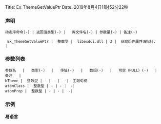 Title: Ex_ThemeGetValuePtr
Date: 2019年8月4日11时52分22秒

### 声明


```table
动态库命令(-) | 返回值类型(-) |   库文件名(-) | 参数量(-) | 备注(-)

 Ex_ThemeGetValuePtr |  整数型 |  libexdui.dll | 3 |  获取组件属性值指针. | 
```


### 参数列表

```table
参数名   |   类型(-)   |   传址(-)   |   数组(-)   |   可空（NULL）(-)   |   备注   |
hTheme |  整数型 | - | - |  -|  主题句柄
atomClass |  整数型 | - | - |  -| 
atomProp |  整数型 | - | - |  -| 
```




### 示例
#### 易语言
```c

```